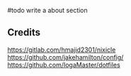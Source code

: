 #todo write a about section


## Credits
https://gitlab.com/hmajid2301/nixicle
https://github.com/jakehamilton/config/
https://github.com/IogaMaster/dotfiles
